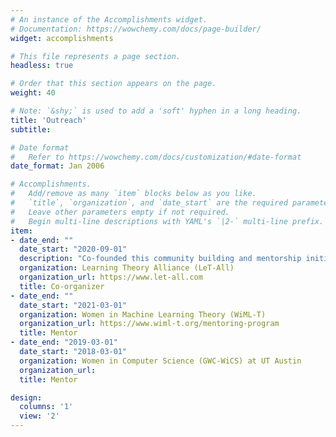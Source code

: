 ```yaml
---
# An instance of the Accomplishments widget.
# Documentation: https://wowchemy.com/docs/page-builder/
widget: accomplishments

# This file represents a page section.
headless: true

# Order that this section appears on the page.
weight: 40

# Note: `&shy;` is used to add a 'soft' hyphen in a long heading.
title: 'Outreach'
subtitle:

# Date format
#   Refer to https://wowchemy.com/docs/customization/#date-format
date_format: Jan 2006

# Accomplishments.
#   Add/remove as many `item` blocks below as you like.
#   `title`, `organization`, and `date_start` are the required parameters.
#   Leave other parameters empty if not required.
#   Begin multi-line descriptions with YAML's `|2-` multi-line prefix.
item:
- date_end: ""
  date_start: "2020-09-01"
  description: "Co-founded this community building and mentorship initiative for the learning theory community. Co-organized mentorship workshops at ALT 2021, COLT 2021, ALT 2022, and Fall 2022 (with FODSI). Co-organized a graduate applications support program in collaboration with WiML-T."
  organization: Learning Theory Alliance (LeT-All)
  organization_url: https://www.let-all.com
  title: Co-organizer
- date_end: ""
  date_start: "2021-03-01"
  organization: Women in Machine Learning Theory (WiML-T)
  organization_url: https://www.wiml-t.org/mentoring-program
  title: Mentor
- date_end: "2019-03-01"
  date_start: "2018-03-01"
  organization: Women in Computer Science (GWC-WiCS) at UT Austin
  organization_url: 
  title: Mentor

design:
  columns: '1' 
  view: '2'
---
```

